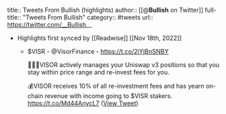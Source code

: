 title:: Tweets From Bullish (highlights)
author:: [[@__Bullish__ on Twitter]]
full-title:: "Tweets From Bullish"
category:: #tweets
url:: https://twitter.com/__Bullish__

- Highlights first synced by [[Readwise]] [[Nov 18th, 2022]]
	- $VISR - @VisorFinance - https://t.co/2jYjBnSNBY
	  
	  📌👨‍🚀VISOR actively manages your Uniswap v3 positions so that you stay within price range and re-invest fees for you.
	  
	  💰VISOR receives 10% of all re-investment fees and has yearn on-chain revenue with income going to $VISR stakers. https://t.co/Md44AnycL7 ([View Tweet](https://twitter.com/__Bullish__/status/1392211019557228546))